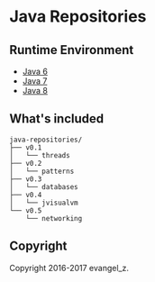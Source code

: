 # Java Repositories

## Runtime Environment

 - [Java 6](http://www.oracle.com/technetwork/java/javase/downloads/jdk6downloads-1902814.html)
 - [Java 7](http://www.oracle.com/technetwork/java/javase/downloads/jdk7-downloads-1880260.html)
 - [Java 8](http://www.oracle.com/technetwork/java/javase/downloads/jdk8-downloads-2133151.html)

## What's included

```
java-repositories/
├── v0.1
│   └── threads
├── v0.2
│   └── patterns
├── v0.3
│   └── databases
├── v0.4
│   └── jvisualvm
└── v0.5
    └── networking
```

## Copyright

Copyright 2016-2017 evangel_z.